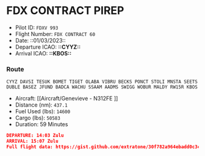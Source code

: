 # FDX CONTRACT PIREP

- Pilot ID: `FDXV 993`
- Flight Number: `FDX CONTRACT 60`
- Date: ::01/03/2023::
- Departure ICAO: **::CYYZ::**
- Arrival ICAO: **::KBOS::**

### Route

```other
CYYZ DAVSI TESUK BOMET TIGET OLABA VIBRU BECKS PONCT STOLI MNSTA SEETS DUBLE BASEZ JFUND BADCA WACHU SSAAM AADMS SWIGG WOBUR MALDY RW15R KBOS
```

- Aircraft: [[Aircraft/Genevieve - N312FE ]]
- Distance (nm): `437.1`
- Fuel Used (lbs): `14600`
- Cargo (lbs): `50583`
- Duration: 59 Minutes

```json
DEPARTURE: 14:03 Zulu
ARRIVAL: 15:07 Zulu
Full flight data: https://gist.github.com/extratone/30f782a964ebadd0c3c242d17b662902
```

